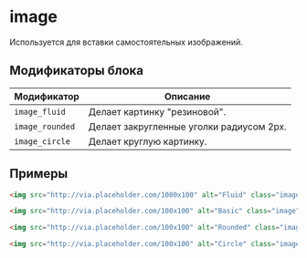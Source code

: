 # image

Используется для вставки самостоятельных изображений.

## Модификаторы блока

| Модификатор | Описание |
|-------------|----------|
| `image_fluid` | Делает картинку "резиновой". |
| `image_rounded` | Делает закругленные уголки радиусом 2px. |
| `image_circle` | Делает круглую картинку. |


## Примеры

```html
<img src="http://via.placeholder.com/1000x100" alt="Fluid" class="image image_fluid">

<img src="http://via.placeholder.com/100x100" alt="Basic" class="image">

<img src="http://via.placeholder.com/100x100" alt="Rounded" class="image image_rounded">

<img src="http://via.placeholder.com/100x100" alt="Circle" class="image image_circle">
```
